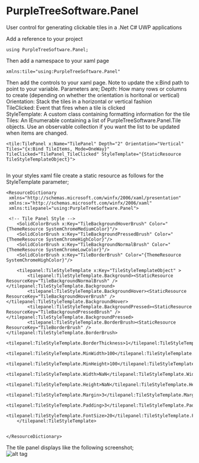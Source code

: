# PurpleTreeSoftware.Panel

User control for generating clickable tiles in a .Net C# UWP applications


Add a reference to your project
```
using PurpleTreeSoftware.Panel;
```

Then add a namespace to your xaml page
```
xmlns:tile="using:PurpleTreeSoftware.Panel"
```

Then add the controls to your xaml page. Note to update the x:Bind path to point to your variable. 
Parameters are;
Depth: How many rows or columns to create (depending on whether the orientation is horitonal or vertical) <br />
Orientation: Stack the tiles in a horizontal or vertical fashion <br />
TileClicked: Event that fires when a tile is clicked <br />
StyleTemplate: A custom class containing formatting information for the tile <br />
Tiles: An IEnumerable containing a list of PurpleTreeSoftware.Panel.Tile objects. Use an observable collection if you want the list to be updated when items are changed.

```
<tile:TilePanel x:Name="TilePanel" Depth="2" Orientation="Vertical" Tiles="{x:Bind TileItems, Mode=OneWay}" TileClicked="TilePanel_TileClicked" StyleTemplate="{StaticResource TileStyleTemplateObject}">
                                    
```   


In your styles xaml file create a static resource as follows for the StyleTemplate parameter;
```
<ResourceDictionary
 xmlns="http://schemas.microsoft.com/winfx/2006/xaml/presentation"
 xmlns:x="http://schemas.microsoft.com/winfx/2006/xaml"
 xmlns:tilepanel="using:PurpleTreeSoftware.Panel">    
 
 <!-- Tile Panel Style -->
    <SolidColorBrush x:Key="TileBackgroundHoverBrush" Color="{ThemeResource SystemChromeMediumColor}"/>
    <SolidColorBrush x:Key="TileBackgroundPressedBrush" Color="{ThemeResource SystemChromeHighColor}"/>
    <SolidColorBrush x:Key="TileBackgroundNormalBrush" Color="{ThemeResource SystemChromeLowColor}"/>
    <SolidColorBrush x:Key="TileBorderBrush" Color="{ThemeResource SystemChromeHighColor}"/>
    
    <tilepanel:TileStyleTemplate x:Key="TileStyleTemplateObject" >
        <tilepanel:TileStyleTemplate.Background><StaticResource ResourceKey="TileBackgroundNormalBrush" /></tilepanel:TileStyleTemplate.Background>
        <tilepanel:TileStyleTemplate.BackgroundHover><StaticResource ResourceKey="TileBackgroundHoverBrush" /></tilepanel:TileStyleTemplate.BackgroundHover>
        <tilepanel:TileStyleTemplate.BackgroundPressed><StaticResource ResourceKey="TileBackgroundPressedBrush" /></tilepanel:TileStyleTemplate.BackgroundPressed>
        <tilepanel:TileStyleTemplate.BorderBrush><StaticResource ResourceKey="TileBorderBrush" /></tilepanel:TileStyleTemplate.BorderBrush>
        <tilepanel:TileStyleTemplate.BorderThickness>1</tilepanel:TileStyleTemplate.BorderThickness>
        <tilepanel:TileStyleTemplate.MinWidth>100</tilepanel:TileStyleTemplate.MinWidth>
        <tilepanel:TileStyleTemplate.MinHeight>100</tilepanel:TileStyleTemplate.MinHeight>
        <tilepanel:TileStyleTemplate.Width>NaN</tilepanel:TileStyleTemplate.Width>
        <tilepanel:TileStyleTemplate.Height>NaN</tilepanel:TileStyleTemplate.Height>
        <tilepanel:TileStyleTemplate.Margin>3</tilepanel:TileStyleTemplate.Margin>
        <tilepanel:TileStyleTemplate.Padding>3</tilepanel:TileStyleTemplate.Padding>
        <tilepanel:TileStyleTemplate.FontSize>20</tilepanel:TileStyleTemplate.FontSize>
    </tilepanel:TileStyleTemplate>


</ResourceDictionary>
```

The tile panel displays like the following screenshot; <br/>
![alt tag](https://cloud.githubusercontent.com/assets/22990721/21796521/80a5d898-d75d-11e6-8f43-40b9b60507e4.png)

